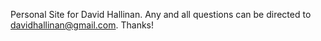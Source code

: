 Personal Site for David Hallinan. Any and all questions can be directed to davidhallinan@gmail.com. Thanks!
